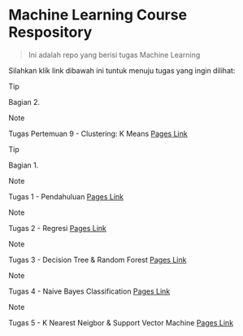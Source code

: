 # Machine Learning Course Respository
> Ini adalah repo yang berisi tugas Machine Learning

Silahkan klik link dibawah ini tuntuk menuju tugas yang ingin dilihat:

> [!TIP]
> Bagian 2.

> [!NOTE]
> Tugas Pertemuan 9 - Clustering: K Means [Pages Link](https://github.com/AdityaR-AI/MLC/tree/main/P9/Clustering_K-Means.md)

> [!TIP]
> Bagian 1.

> [!NOTE]
> Tugas 1 - Pendahuluan [Pages Link](https://github.com/AdityaR-AI/MLC/tree/main/P1/Pendahuluan.md)

> [!NOTE]
> Tugas 2 - Regresi [Pages Link](https://github.com/AdityaR-AI/MLC/tree/main/P2/Regresi_I.md)

> [!NOTE]
> Tugas 3 - Decision Tree & Random Forest [Pages Link](https://github.com/AdityaR-AI/MLC/tree/main/P3/Decision%20Tree%20%26%20Random%20Fores_I.md)

> [!NOTE]
> Tugas 4 - Naive Bayes Classification [Pages Link](https://github.com/AdityaR-AI/MLC/tree/main/P4/Naive%20Bayes%20Classification.md)

> [!NOTE]
> Tugas 5 - K Nearest Neigbor & Support Vector Machine [Pages Link](https://github.com/AdityaR-AI/MLC/tree/main/P5/K%20Nearest%20Neigbor%20&%20Support%20Vector%20Machine_I.md)

